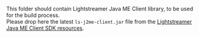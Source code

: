 This folder should contain Lightstreamer Java ME Client library, to be used for the build process.<br>
Please drop here the latest `ls-j2me-client.jar` file from the [Lightstreamer Java ME Client SDK resources](https://lightstreamer.com/res/ls-javame-client/latest/usage.html).
